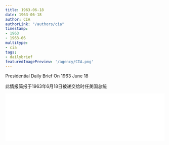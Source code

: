 ```yaml
---
title: 1963-06-18
date: 1963-06-18
author: CIA 
authorLink: "/authors/cia"
timestamp: 
- 1963
- 1963-06
multitype: 
- cia
tags: 
- dailybrief
featuredImagePreview: '/agency/CIA.png'
---
```



Presidential Daily Brief On 1963 June 18

此情报简报于1963年6月18日被递交给时任美国总统

<!--more-->





<div id="over" style="width:100%; overflow:hidden"> <iframe id="sFrame" name="sFrame" frameborder="no" border="0"  allowfullscreen marginwidth="0" scrolling="no" src = " /CIA/1963-06-18.html "  style = " position:absulute; width: 806px; top: 300;" > </iframe> </div>